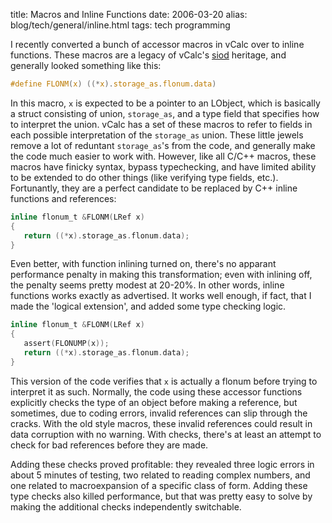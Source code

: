 title: Macros and Inline Functions
date: 2006-03-20
alias: blog/tech/general/inline.html
tags: tech programming 

I recently converted a bunch of accessor macros in vCalc over to
inline functions. These macros are a legacy of vCalc's <a
href="http://people.delphiforums.com/gjc/winsiod.html"> siod</a>
heritage, and generally looked something like this:

```c
#define FLONM(x) ((*x).storage_as.flonum.data)
```

In this macro, `x` is expected to be a pointer to an LObject,
which is basically a struct consisting of union, `storage_as`,
and a type field that specifies how to interpret the union. vCalc has
a set of these macros to refer to fields in each possible
interpretation of the `storage_as` union. These little jewels
remove a lot of reduntant `storage_as`'s from the code, and
generally make the code much easier to work with.  However, like all
C/C++ macros, these macros have finicky syntax, bypass typechecking,
and have limited ability to be extended to do other things (like
verifying type fields, etc.).  Fortunantly, they are a perfect
candidate to be replaced by C++ inline functions and references:

```c
inline flonum_t &FLONM(LRef x) 
{
   return ((*x).storage_as.flonum.data);
}
```

Even better, with function inlining turned on, there's no apparant performance penalty
in making this transformation; even with inlining off, the penalty seems pretty modest
at 20-20%. In other words, inline functions works exactly as advertised.  It works well
enough, if fact, that I made the 'logical extension', and added some type checking logic.

```c
inline flonum_t &FLONM(LRef x)
{
   assert(FLONUMP(x));
   return ((*x).storage_as.flonum.data);
}
```

This version of the code verifies that `x` is actually a flonum
before trying to interpret it as such. Normally, the code using these
accessor functions explicitly checks the type of an object before
making a reference, but sometimes, due to coding errors, invalid
references can slip through the cracks. With the old style macros,
these invalid references could result in data corruption with no
warning.  With checks, there's at least an attempt to check for bad
references before they are made.

Adding these checks proved profitable: they revealed three logic
errors in about 5 minutes of testing, two related to reading complex
numbers, and one related to macroexpansion of a specific class of
form. Adding these type checks also killed performance, but that was
pretty easy to solve by making the additional checks independently
switchable.
